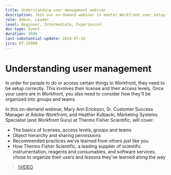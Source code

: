 ```yaml
---
title: Understanding user management webinar
description: Join our on-demand webinar to master Workfront user setup and organization. Learn from Thermo Fisher Scientific and Adobe Workfront experts about licenses, access levels, groups, teams, object hierarchy, sharing permissions, and best practices for effective user management.
role: Admin, Leader
level: Beginner, Intermediate, Experienced
doc-type: Event
duration: 3686
last-substantial-update: 2024-07-16
jira: KT-15808
---
```


# Understanding user management

In order for people to do or access certain things in Workfront, they need to be setup correctly. This involves their license and their access levels. Once your users are in Workfront, you also need to consider how they'll be organized into groups and teams.  

In this on-demand webinar, Mary Ann Erickson, Sr. Customer Success Manager at Adobe Workfront, and Heather Kulbacki, Marketing Systems Specialist (and Workfront Guru) at Thermo Fisher Scientific, will cover:

* The basics of licenses, access levels, groups and teams 
* Object hierarchy and sharing permissions
* Recommended practices we've learned from others just like you  
* How Thermo Fisher Scientific, a leading supplier of scientific instrumentation, reagents and consumables, and software services, chose to organize their users and lessons they've learned along the way

>[!VIDEO](https://video.tv.adobe.com/v/3431001/?learn=on)
